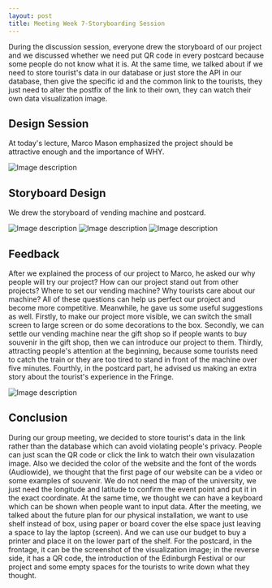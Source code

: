 ```yaml
---
layout: post
title: Meeting Week 7-Storyboarding Session
---
```




During the discussion session, everyone drew the storyboard of our project and we discussed whether we need put QR code in every postcard because some people do not know what it is. At the same time, we talked about if we need to store tourist's data in our database or just store the API in our database, then give the specific id and the common link to the tourists, they just need to alter the postfix of the link to their own, they can watch their own data visualization image.

## Design Session
At today's lecture, Marco Mason emphasized the project should be attractive enough and the importance of WHY.

![Image description](/dwd-project/img/IMG_7534.jpg)

## Storyboard Design
We drew the storyboard of vending machine and postcard.

![Image description](/dwd-project/img/IMG_7535.jpg)
![Image description](/dwd-project/img/IMG_7537.jpg)
![Image description](/dwd-project/img/IMG_7540.jpg)

## Feedback
After we explained the process of our project to Marco, he asked our why people will try our project? How can our project stand out from other projects? Where to set our vending machine? Why tourists care about our machine? All of these questions can help us perfect our project and become more competitive. Meanwhile, he gave us some useful suggestions as well. Firstly, to make our project more visible, we can switch the small screen to large screen or do some decorations to the box. Secondly, we can settle our vending machine near the gift shop so if people wants to buy souvenir in the gift shop, then we can introduce our project to them. Thirdly, attracting people's attention at the beginning, because some tourists need to catch the train or they are too tired to stand in front of the machine over five minutes. Fourthly, in the postcard part, he advised us making an extra story about the tourist's experience in the Fringe.

![Image description](/dwd-project/img/IMG_7542.jpg)

## Conclusion
During our group meeting, we decided to store tourist's data in the link rather than the database which can avoid violating people's privacy. People can just scan the QR code or click the link to watch their own visulazation image. Also we decided the color of the website and the font of the words (Audiowide), we thought that the first page of our website can be a video or some examples of souvenir. We do not need the map of the university, we just need the longitude and latitude to confirm the event point and put it in the exact coordinate. At the same time, we thought we can have a keyboard which can be shown when people want to input data. After the meeting, we talked about the future plan for our physical installation, we want to use shelf instead of box, using paper or board cover the else space just leaving a space to lay the laptop (screen). And we can use our budget to buy a printer and place it on the lower part of the shelf. For the postcard, in the frontage, it can be the screenshot of the visualization image; in the reverse side, it has a QR code, the introduction of the Edinburgh Festival or our project and some empty spaces for the tourists to write down what they thought.
